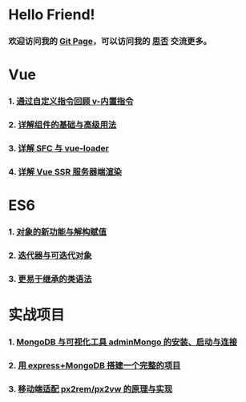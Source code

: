 # Hello Friend!
### 欢迎访问我的 [Git Page][gitpage]，可以访问我的 [思否][sifou] 交流更多。
[sifou]: https://segmentfault.com/u/jennytong/articles
[gitpage]: https://jenny-tong.github.io/

# Vue
### 1. [通过自定义指令回顾 v-内置指令][vue1]
[vue1]: https://segmentfault.com/a/1190000016233524
### 2. [详解组件的基础与高级用法][vue2]
[vue2]: https://segmentfault.com/a/1190000016409329
### 3. [详解 SFC 与 vue-loader][vue3]
[vue3]: https://segmentfault.com/a/1190000015708749
### 4. [详解 Vue SSR 服务器端渲染][vue4]
[vue4]: https://segmentfault.com/a/1190000015964813


# ES6
### 1. [对象的新功能与解构赋值][es1]
[es1]: https://segmentfault.com/a/1190000016746873
### 2. [迭代器与可迭代对象][es2]
[es2]: https://segmentfault.com/a/1190000016824284
### 3. [更易于继承的类语法][es3]
[es3]: https://segmentfault.com/a/1190000016897289

# 实战项目
### 1. [MongoDB 与可视化工具 adminMongo 的安装、启动与连接][pjt1]
[pjt1]: https://segmentfault.com/a/1190000015752836
### 2. [用 express+MongoDB 搭建一个完整的项目][pjt2]
[pjt2]: https://segmentfault.com/a/1190000015866331
### 3. [移动端适配 px2rem/px2vw 的原理与实现][pjt3]
[pjt3]: https://segmentfault.com/a/1190000015619303
